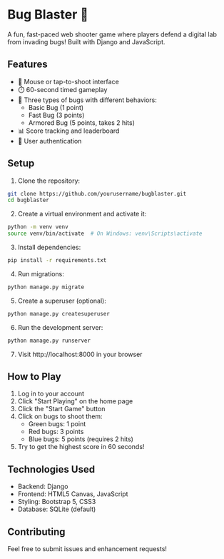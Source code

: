 # Bug Blaster 🐞

A fun, fast-paced web shooter game where players defend a digital lab from invading bugs! Built with Django and JavaScript.

## Features

- 🎯 Mouse or tap-to-shoot interface
- ⏱️ 60-second timed gameplay
- 🐞 Three types of bugs with different behaviors:
  - Basic Bug (1 point)
  - Fast Bug (3 points)
  - Armored Bug (5 points, takes 2 hits)
- 📊 Score tracking and leaderboard
- 👤 User authentication

## Setup

1. Clone the repository:
```bash
git clone https://github.com/yourusername/bugblaster.git
cd bugblaster
```

2. Create a virtual environment and activate it:
```bash
python -m venv venv
source venv/bin/activate  # On Windows: venv\Scripts\activate
```

3. Install dependencies:
```bash
pip install -r requirements.txt
```

4. Run migrations:
```bash
python manage.py migrate
```

5. Create a superuser (optional):
```bash
python manage.py createsuperuser
```

6. Run the development server:
```bash
python manage.py runserver
```

7. Visit http://localhost:8000 in your browser

## How to Play

1. Log in to your account
2. Click "Start Playing" on the home page
3. Click the "Start Game" button
4. Click on bugs to shoot them:
   - Green bugs: 1 point
   - Red bugs: 3 points
   - Blue bugs: 5 points (requires 2 hits)
5. Try to get the highest score in 60 seconds!

## Technologies Used

- Backend: Django
- Frontend: HTML5 Canvas, JavaScript
- Styling: Bootstrap 5, CSS3
- Database: SQLite (default)

## Contributing

Feel free to submit issues and enhancement requests!